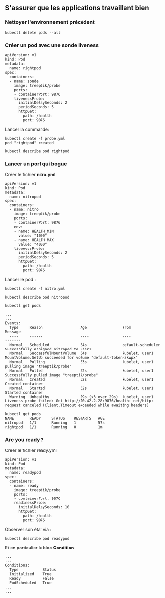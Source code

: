 ## S'assurer que les applications travaillent bien

### Nettoyer l'environnement précédent

`kubectl delete pods --all`

### Créer un pod avec une sonde liveness

```
apiVersion: v1
kind: Pod
metadata:
  name: rightpod
spec:
  containers:
  - name: sonde
    image: treeptik/probe
    ports:
    - containerPort: 9876
    livenessProbe:
      initialDelaySeconds: 2
      periodSeconds: 5
      httpGet:
        path: /health
        port: 9876
```

Lancer la commande:
```
kubectl create -f probe.yml
pod "rightpod" created

kubectl describe pod rightpod
```

### Lancer un port qui bogue

Créer le fichier **nitro.yml**

```
apiVersion: v1
kind: Pod
metadata:
  name: nitropod
spec:
  containers:
  - name: nitro
    image: treeptik/probe
    ports:
    - containerPort: 9876
    env:
    - name: HEALTH_MIN
      value: "1000"
    - name: HEALTH_MAX
      value: "4000"
    livenessProbe:
      initialDelaySeconds: 2
      periodSeconds: 5
      httpGet:
        path: /health
        port: 9876
```

Lancer le pod : 

```
kubectl create -f nitro.yml

kubectl describe pod nitropod

kubectl get pods

...
...
Events:
  Type     Reason                 Age                From               Message
  ----     ------                 ----               ----               -------
  Normal   Scheduled              34s                default-scheduler  Successfully assigned nitropod to user1
  Normal   SuccessfulMountVolume  34s                kubelet, user1     MountVolume.SetUp succeeded for volume "default-token-zkwpx"
  Normal   Pulling                33s                kubelet, user1     pulling image "treeptik/probe"
  Normal   Pulled                 32s                kubelet, user1     Successfully pulled image "treeptik/probe"
  Normal   Created                32s                kubelet, user1     Created container
  Normal   Started                32s                kubelet, user1     Started container
  Warning  Unhealthy              19s (x3 over 29s)  kubelet, user1     Liveness probe failed: Get http://10.42.2.28:9876/health: net/http: request canceled (Client.Timeout exceeded while awaiting headers)

kubectl get pods
NAME       READY     STATUS    RESTARTS   AGE
nitropod   1/1       Running   1          57s
rightpod   1/1       Running   0          1m

```

### Are you ready ?

Créer le fichier ready.yml

```
apiVersion: v1
kind: Pod
metadata:
  name: readypod
spec:
  containers:
  - name: ready
    image: treeptik/probe
    ports:
    - containerPort: 9876
    readinessProbe:
      initialDelaySeconds: 10
      httpGet:
        path: /health
        port: 9876
```

Observer son état via :

```
kubectl describe pod readypod
```

Et en particulier le bloc **Condition**

```
...
...
Conditions:
  Type           Status
  Initialized    True
  Ready          False
  PodScheduled   True
...
...
```

